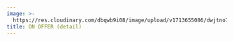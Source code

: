 ```yaml
---
image: >-
  https://res.cloudinary.com/dbqwb9i08/image/upload/v1713655086/dwjtno71oqu9nprgu0rm.jpg
title: ON OFFER (detail)
---
```


